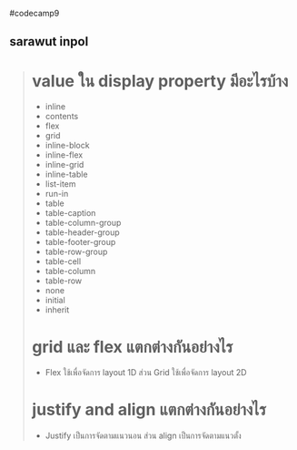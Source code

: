 #codecamp9

## sarawut inpol

> # value ใน display property มีอะไรบ้าง
>
> - inline
> - contents
> - flex
> - grid
> - inline-block
> - inline-flex
> - inline-grid
> - inline-table
> - list-item
> - run-in
> - table
> - table-caption
> - table-column-group
> - table-header-group
> - table-footer-group
> - table-row-group
> - table-cell
> - table-column
> - table-row
> - none
> - initial
> - inherit
>
> # grid และ flex แตกต่างกันอย่างไร
>
> - Flex ใช้เพื่อจัดการ layout 1D ส่วน Grid ใช้เพื่อจัดการ layout 2D
>
> # justify and align แตกต่างกันอย่างไร
>
> - Justify เป็นการจัดตามแนวนอน ส่วน align เป็นการจัดตามแนวตั้ง
